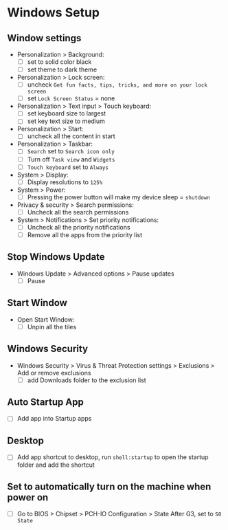 # Windows Setup

## Window settings
- Personalization > Background: 
  - [ ] set to solid color black
  - [ ] set theme to dark theme 
- Personalization > Lock screen:
  - [ ] uncheck `Get fun facts, tips, tricks, and more on your lock screen`
  - [ ] set `Lock Screen Status` = none
- Personalization > Text input > Touch keyboard:
  - [ ] set keyboard size to largest
  - [ ] set key text size to medium
- Personalization > Start:
  - [ ] uncheck all the content in start
- Personalization > Taskbar:
  - [ ] `Search` set to `Search icon only`
  - [ ] Turn off `Task view` and `Widgets`
  - [ ] `Touch keyboard` set to `Always`
- System > Display:
  - [ ] Display resolutions to `125%`
- System > Power:
  - [ ] Pressing the power button will make my device sleep = `shutdown`
- Privacy & security > Search permissions:
  - [ ] Uncheck all the search permissions 
- System > Notifications > Set priority notifications:
  - [ ] Uncheck all the priority notifications
  - [ ] Remove all the apps from the priority list

## Stop Windows Update
- Windows Update > Advanced options > Pause updates
  - [ ] Pause 

## Start Window
- Open Start Window:
  - [ ] Unpin all the tiles

## Windows Security
- Windows Security > Virus & Threat Protection settings > Exclusions > Add or remove exclusions
  - [ ] add Downloads folder to the exclusion list 

## Auto Startup App
- [ ] Add app into Startup apps

## Desktop
- [ ] Add app shortcut to desktop, run `shell:startup` to open the startup folder and add the shortcut

## Set to automatically turn on the machine when power on
- [ ] Go to BIOS > Chipset > PCH-IO Configuration > State After G3, set to `S0 State` 
